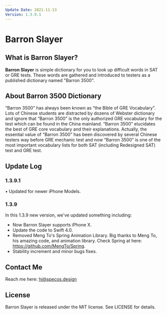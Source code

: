 ```yaml
---
Update Date: 2021-11-13
Version: 1.3.9.1
---
```


# Barron Slayer

## What is Barron Slayer?

**Barron Slayer** is simple dictionary for you to look up difficult words in SAT or GRE tests. These words are gathered and introduced to testers as a published dictionary named "Barron 3500".

## About Barron 3500 Dictionary

“Barron 3500” has always been known as “the Bible of GRE Vocabulary”. Lots of Chinese students are distracted by dozens of Webster dictionary and ignore that “Barron 3500” is the only authorized GRE vocabulary for the test which can be found in the China mainland. “Barron 3500” elucidates the best of GRE core vocabulary and their explanations. Actually, the essential value of “Barron 3500” has been discovered by several Chinese testers way before GRE mechanic test and now “Barron 3500” is one of the most important vocabulary lists for both SAT (including Redesigned SAT) test and GRE test.

## Update Log

### 1.3.9.1

• Updated for newer iPhone Models.

### 1.3.9

In this 1.3.9 new version, we've updated something including:
- Now Barron Slayer supports iPhone X.
- Update the code to Swift 4.0.
- Removed Meng To's Spring Animation Library. Big thanks to Meng To, his amazing code, and animation library. Check Spring at here: https://github.com/MengTo/Spring.
- Stability increment and minor bugs fixes.

## Contact Me

Reach me here: hi@specos.design

## License

Barron Slayer is released under the MIT license. See LICENSE for details.
